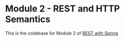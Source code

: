 # Module 2 - REST and HTTP Semantics
This is the codebase for Module 2 of [REST with Spring](http://bit.ly/restwithspring)
